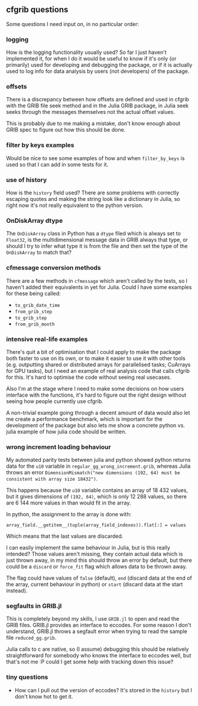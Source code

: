## cfgrib questions

Some questions I need input on, in no particular order:


### logging

How is the logging functionality usually used? So far I just haven't implemented
it, for when I do it would be useful to know if it's only (or primarily) used
for developing and debugging the package, or if it is actually used to log info
for data analysis by users (not developers) of the package.


### offsets

There is a discrepancy between how offsets are defined and used in cfgrib with
the GRIB file seek method and in the Julia GRIB package, in Julia seek seeks
through the messages themselves not the actual offset values.

This is probably due to me making a mistake, don't know enough about GRIB spec
to figure out how this should be done.


### filter by keys examples

Would be nice to see some examples of how and when `filter_by_keys` is used so
that I can add in some tests for it.


### use of history

How is the `history` field used? There are some problems with correctly escaping
quotes and making the string look like a dictionary in Julia, so right now it's
not really equivalent to the python version.


### OnDiskArray dtype

The `OnDiskArray` class in Python has a `dtype` filed which is always set to
`Float32`, is the multidimensional message data in GRIB always that type, or
should I try to infer what type it is from the file and then set the type of the
`OnDiskArray` to match that?


### cfmessage conversion methods

There are a few methods in `cfmessage` which aren't called by the tests, so I
haven't added their equivalents in yet for Julia. Could I have some examples for
these being called:

- `to_grib_date_time`
- `from_grib_step`
- `to_grib_step`
- `from_grib_month`


### intensive real-life examples

There's quit a bit of optimisation that I could apply to make the package both
faster to use on its own, or to make it easier to use it with other tools (e.g.
outputting shared or distributed arrays for parallelised tasks; CuArrays for
GPU tasks), but I need an example of real analysis code that calls cfgrib for
this. It's hard to optimise the code without seeing real usecases.

Also I'm at the stage where I need to make some decisions on how users interface
with the functions, it's hard to figure out the right design without seeing how
people currently use cfgrib.

A non-trivial example going through a decent amount of data would also let me
create a performance benchmark, which is important for the development of the
package but also lets me show a concrete python vs. julia example of how julia
code should be written.


### wrong increment loading behaviour

My automated parity tests between julia and python showed python returns data
for the `u10` variable in `regular_gg_wrong_increment.grib`, whereas Julia
throws an error `DimensionMismatch("new dimensions (192, 64) must be consistent with array size 18432")`.

This happens because the `u10` variable contains an array of 18 432 values, but
it gives dimensions of `(192, 64)`, which is only 12 288 values, so there are
6 144 more values in than would fit in the array.

In python, the assignment to the array is done with:

```
array_field.__getitem__(tuple(array_field_indexes)).flat[:] = values
```

Which means that the last values are discarded.

I can easily implement the same behaviour in Julia, but is this really intended?
Those values aren't missing, they contain actual data which is just thrown away,
in my mind this should throw an error by default, but there could be a `discard`
or `force_fit` flag which allows data to be thrown away.

The flag could have values of `false` (default), `end` (discard data at the end
of the array, current behaviour in python) or `start` (discard data at the start
instead).


### segfaults in GRIB.jl

This is completely beyond my skills, I use `GRIB.jl` to open and read the GRIB
files. GRIB.jl provides an interface to eccodes. For some reason I don't
understand, GRIB.jl throws a segfault error when trying to read the sample file
`reduced_gg.grib`.

Julia calls to c are native, so (I assume) debugging this should be relatively
straightforward for somebody who knows the interface to eccodes well, but that's
not me :P could I get some help with tracking down this issue?


### tiny questions

- How can I pull out the version of eccodes? It's stored in the `history` but I
  don't know hot to get it.
